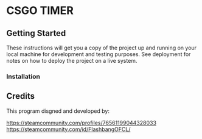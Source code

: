 # CSGO TIMER

## Getting Started

These instructions will get you a copy of the project up and running on your local machine for development and testing purposes. See deployment for notes on how to deploy the project on a live system.

### Installation




## Credits

This program disgned and developed by:

https://steamcommunity.com/profiles/76561199044328033
https://steamcommunity.com/id/FlashbangOFCL/
